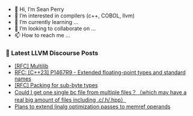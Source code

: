 - 👋 Hi, I’m Sean Perry
- 👀 I’m interested in compilers (c++, COBOL, llvm)
- 🌱 I’m currently learning ...
- 💞️ I’m looking to collaborate on ...
- 📫 How to reach me ...

<!---
s66perry/s66perry is a ✨ special ✨ repository because its `README.md` (this file) appears on your GitHub profile.
You can click the Preview link to take a look at your changes.
--->
### 📕 Latest LLVM Discourse Posts

<!-- DISCOURSE-LLVM:START -->
- [[RFC] Multilib](https://discourse.llvm.org/t/rfc-multilib/67494?page=2#post_23)
- [RFC: [C++23] P1467R9 - Extended floating-point types and standard names](https://discourse.llvm.org/t/rfc-c-23-p1467r9-extended-floating-point-types-and-standard-names/70033#post_3)
- [[RFC] Packing for sub-byte types](https://discourse.llvm.org/t/rfc-packing-for-sub-byte-types/70119#post_3)
- [Could I get one single bc file from multiple files？（which may have a real big amount of files including .c/.h/.hpp）](https://discourse.llvm.org/t/could-i-get-one-single-bc-file-from-multiple-files-which-may-have-a-real-big-amount-of-files-including-c-h-hpp/62072#post_9)
- [Plans to extend linalg optimization passes to memref operands](https://discourse.llvm.org/t/plans-to-extend-linalg-optimization-passes-to-memref-operands/70115#post_5)
<!-- DISCOURSE-LLVM:END -->
